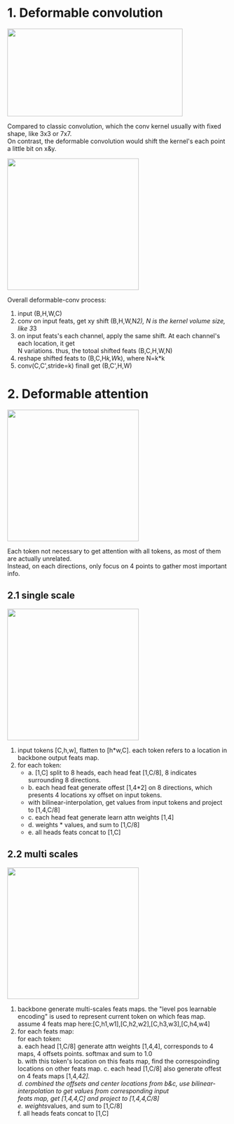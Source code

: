 
# 1. Deformable convolution  
<img src="https://github.com/user-attachments/assets/bebd41e0-82d9-4190-8c25-caf80028e511" width="400" height="200">  

Compared to classic convolution, which the conv kernel usually with fixed shape, like 3x3 or 7x7.     
On contrast, the deformable convolution would shift the kernel's each point a little bit on x&y.      

 
<img src="https://github.com/user-attachments/assets/7a3ed141-0883-46d0-a8b5-f4aa67136c93" width="300" height="300">  

Overall deformable-conv process: 
1) input (B,H,W,C)     
2) conv on input feats, get xy shift (B,H,W,N*2), N is the kernel volume size, like 3*3      
3) on input feats's each channel, apply the same shift. At each channel's each location, it get     
   N variations. thus, the totoal shifted feats (B,C,H,W,N)      
4) reshape shifted feats to (B,C,H*k,W*k), where N=k*k      
5) conv(C,C',stride=k) finall get (B,C',H,W)      



# 2. Deformable attention  
<img src="https://github.com/user-attachments/assets/6d66cfce-0cd2-41fb-a84e-bc67c55dafa6" width="300" height="300">    

Each token not necessary to get attention with all tokens, as most of them are actually unrelated.  
Instead, on each directions, only focus on 4 points to gather most important info.  

## 2.1 single scale  
<img src="https://github.com/user-attachments/assets/87281018-b892-45f8-a398-8e45b2c91bea" width="300" height="300">     

1) input tokens [C,h,w], flatten to [h*w,C]. each token refers to a location in backbone output feats map.   
2) for each token:   
   - a. [1,C] split to 8 heads, each head feat [1,C/8], 8 indicates surrounding 8 directions.      
   - b. each head feat generate offest [1,4*2] on 8 directions, which presents 4 locations xy offset on input tokens.     
   * with bilinear-interpolation, get values from input tokens and project to [1,4,C/8]    
   - c. each head feat generate learn attn weights [1,4]    
   - d. weights * values, and sum to [1,C/8]    
   - e. all heads feats concat to [1,C]    



## 2.2 multi scales  
<img src="https://github.com/user-attachments/assets/2835815d-d885-4c2e-946d-805239559fab" width="300" height="300">  

1) backbone generate multi-scales feats maps. the "level pos learnable encoding" is used to represent current token on which feas map.  
   assume 4 feats map here:[C,h1,w1],[C,h2,w2],[C,h3,w3],[C,h4,w4]  
2) for each feats map:  
       for each token:  
          a. each head [1,C/8] generate attn weights [1,4,4], corresponds to 4 maps, 4 offsets points. softmax and sum to 1.0  
          b. with this token's location on this feats map, find the correspoinding locations on other feats map.
          c. each head [1,C/8] also generate offest on 4 feats maps [1,4,4*2].  
          d. combined the offsets and center locations from b&c, use bilinear-interpolation to get values from corresponding input  
             feats map, get [1,4,4,C] and project to [1,4,4,C/8]  
          e. weights*values, and sum to [1,C/8]  
          f. all heads feats concat to [1,C]  

   

   
              
              
